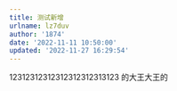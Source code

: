 ```yaml
---
title: 测试新增
urlname: lz7duv
author: '1874'
date: '2022-11-11 10:50:00'
updated: '2022-11-27 16:29:54'
---
```

12312312312312312312313123 的大王大王的
